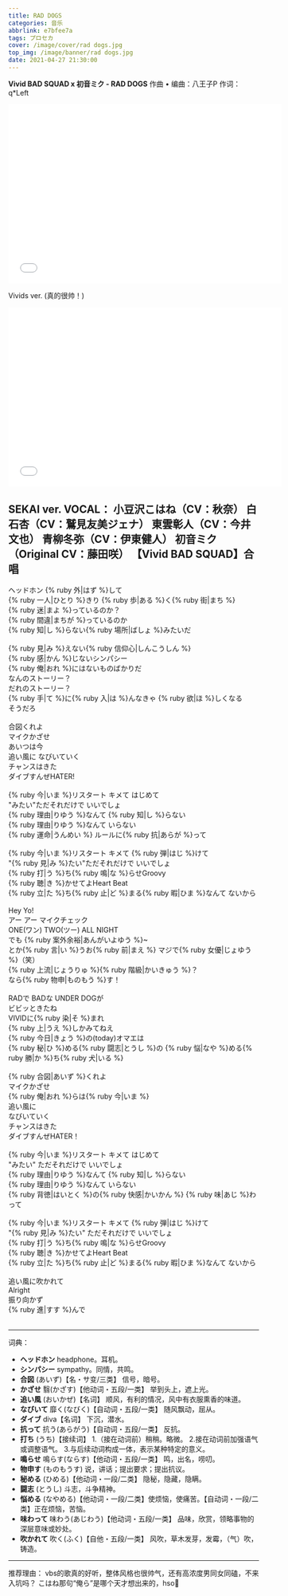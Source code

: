 ```yaml
---
title: RAD DOGS
categories: 音乐
abbrlink: e7bfee7a
tags: プロセカ
cover: /image/cover/rad dogs.jpg
top_img: /image/banner/rad dogs.jpg
date: 2021-04-27 21:30:00
---
```

**Vivid BAD SQUAD x 初音ミク - RAD DOGS**
作曲 • 编曲：八王子P
作词：q*Left
<iframe src="//player.bilibili.com/player.html?aid=801737894&bvid=BV1Py4y1J74c&cid=298082186&page=1" scrolling="no" border="0" frameborder="no" framespacing="0" width="550" height="360" allowfullscreen="true"> </iframe>

Vivids ver. (真的很帅！)
<iframe src="//player.bilibili.com/player.html?aid=544812765&bvid=BV1Bi4y1P78j&cid=317099007&page=1" scrolling="no" border="0" frameborder="no" framespacing="0" width="550" height="360" allowfullscreen="true"> </iframe>

SEKAI ver. VOCAL：
<span class="vbs-khn">小豆沢こはね（CV：秋奈）</span>
<span class="vbs-an">白石杏（CV：鷲見友美ジェナ）</span>
<span class="vbs-akt">東雲彰人（CV：今井文也）</span>
<span class="vbs-ty">青柳冬弥（CV：伊東健人）</span>
<span class="miku">初音ミク（Original CV：藤田咲）</span>
<span class="vbs-chorus">【Vivid BAD SQUAD】合唱
---
<span class="vbs-ty">
ヘッドホン {% ruby 外|はず %}して<br />
{% ruby 一人|ひとり %}きり {% ruby 歩|ある %}く{% ruby 街|まち %}<br />
{% ruby 迷|まよ %}っているのか？<br />
{% ruby 間違|まちが %}っているのか<br />
{% ruby 知|し %}らない{% ruby 場所|ばしょ %}みたいだ<br />
</span>
<br />

<span class="vbs-akt">
{% ruby 見|み %}えない{% ruby 信仰心|しんこうしん %}<br />
{% ruby 感|かん %}じないシンパシー<br />
{% ruby 俺|おれ %}にはないものばかりだ<br />
なんのストーリー？<br />
だれのストーリー？<br />
{% ruby 手|て %}に{% ruby 入|は %}んなきゃ {% ruby 欲|ほ %}しくなる<br />
そうだろ<br />
</span>
<br />

<span class="vbs-container">
   <span content="合図くれよ" class="vbs-khan">合図くれよ</span>
</span><br />
<span class="vbs-container">
   <span content="マイクかざせ" class="vbs-ankh">マイクかざせ</span>
</span><br />
<span class="vbs-container">
   <span content="あいつは今" class="vbs-khan">あいつは今</span>
</span><br />
<span class="vbs-container">
   <span content="追い風に なびいていく" class="vbs-khan">追い風に なびいていく</span>
</span><br />
<span class="vbs-container">
   <span content="チャンスはきた" class="vbs-khan">チャンスはきた</span>
</span><br />
<span class="miku">
ダイブすんぜHATER!<br />
</span>
<br />

<span class="vbs-ty">
{% ruby 今|いま %}リスタート キメて はじめて<br />
</span>
<span class="vbs-akt">
"みたい"ただそれだけで いいでしょ<br />
</span>
<span class="vbs-khn">
{% ruby 理由|りゆう %}なんて {% ruby 知|し %}らない<br />
</span>
<span class="vbs-an">
{% ruby 理由|りゆう %}なんて いらない<br />
</span>
<span class="vbs-chorus">
{% ruby 運命|うんめい %} ルールに{% ruby 抗|あらが %}って<br />
</span>
<br />

<span class="vbs-ty">
{% ruby 今|いま %}リスタート キメて {% ruby 弾|はじ %}けて<br />
</span>
<span class="vbs-akt">
"{% ruby 見|み %}たい"ただそれだけで いいでしょ<br />
</span>
<span class="vbs-khn">
{% ruby 打|う %}ち{% ruby 鳴|な %}らせGroovy<br />
</span>
<span class="vbs-an">
{% ruby 聴|き %}かせてよHeart Beat<br />
</span>
<span class="vbs-chorus">
{% ruby 立|た %}ち{% ruby 止|ど %}まる{% ruby 暇|ひま %}なんて ないから<br />
</span>
<br />

<span class="vbs-akt">
Hey Yo!<br />
アー アー  マイクチェック<br />
ONE(ワン) TWO(ツー) ALL NIGHT<br />
でも {% ruby 案外余裕|あんがいよゆう %}~<br />
とか{% ruby 言|い %}うお{% ruby 前|まえ %} マジで{% ruby 女優|じょゆう %}（笑）<br />
{% ruby 上流|じょうりゅ %}{% ruby 階級|かいきゅう %}？<br />
なら{% ruby 物申|ものもう %}す！<br />
</span>
<br />

<span class="vbs-ty">
RADで BADな UNDER DOGが<br />
ビビッときたね<br />
VIVIDに{% ruby 染|そ %}まれ<br />
{% ruby 上|うえ %}しかみてねえ<br />
{% ruby 今日|きょう %}の(today)オマエは<br />
{% ruby 秘|ひ %}める{% ruby 闘志|とうし %}の {% ruby 悩|なや %}める{% ruby 勝|か %}ち{% ruby 犬|いる %}<br />
</span>
<br />

<span class="vbs-khn">
{% ruby 合図|あいず %}くれよ<br />
マイクかざせ<br />
{% ruby 俺|おれ %}らは{% ruby 今|いま %}<br /></span>
<span class="vbs-container">
   <span content="追い風に" class="vbs-khan">追い風に</span>
</span><br />
<span class="vbs-an">なびいていく<br />
チャンスはきた<br />
</span>
<span class="miku">
ダイブすんぜHATER！<br />
</span>
<br />

<span>
<span class="vbs-ty">{% ruby 今|いま %}リス</span><span class="vbs-akt">タート</span> <span class="vbs-ty">キメ</span><span class="vbs-akt">て</span> <span class="vbs-ty">はじ</span><span class="vbs-akt">めて</span><br />
<span class="vbs-ty">"み</span><span class="vbs-akt">たい"</span> <span class="vbs-ty">ただそれ</span><span class="vbs-akt">だけで</span> <span class="vbs-ty">いい</span><span class="vbs-akt">でしょ</span><br />
</span>
<span class="vbs-khn">
{% ruby 理由|りゆう %}なんて {% ruby 知|し %}らない<br />
</span>
<span class="vbs-an">
{% ruby 理由|りゆう %}なんて いらない<br />
</span>
<span class="vbs-chorus">
{% ruby 背徳|はいとく %}の{% ruby 快感|かいかん %} {% ruby 味|あじ %}わって<br />
</span>
<br />

<span>
<span class="vbs-akt">{% ruby 今|いま %}リス</span><span class="vbs-ty">タート</span> <span class="vbs-akt">キメ</span><span class="vbs-ty">て</span> <span class="vbs-akt">{% ruby 弾|はじ %}</span><span class="vbs-ty">けて</span><br />
<span class="vbs-akt">"{% ruby 見|み %}</span><span class="vbs-ty">たい"</span> <span class="vbs-akt">ただ</span><span class="vbs-ty">それだけで</span> <span class="vbs-akt">いい</span><span class="vbs-ty">でしょ</span><br />
</span>
<span class="vbs-khn">
{% ruby 打|う %}ち{% ruby 鳴|な %}らせGroovy<br />
</span>
<span class="vbs-an">
{% ruby 聴|き %}かせてよHeart Beat<br />
</span>
<span class="vbs-chorus">
{% ruby 立|た %}ち{% ruby 止|ど %}まる{% ruby 暇|ひま %}なんて ないから<br />
</span>
<br />

<span class="vbs-container">
   <span content="追い風に吹かれて" class="vbs-tyak">追い風に吹かれて</span>
</span><br />
<span class="vbs-container">
   <span content="Alright" class="vbs-akty">Alright</span>
</span><br />
<span class="vbs-container">
   <span content="振り向かず" class="vbs-tyak">振り向かず</span>
</span><br />
<span class="vbs-ty">
{% ruby 進|すす %}んで<br />
</span>
<br />

---
词典：
+ **ヘッドホン**
headphone。耳机。
+ **シンパシー**
sympathy。同情，共鸣。
+ **合図**
(あいず)【名・サ变/三类】 信号，暗号。
+ **かざせ**
翳(かざす)【他动词・五段/一类】 举到头上，遮上光。
+ **追い風**
(おいかぜ)【名词】 顺风，有利的情况，风中有衣服熏香的味道。
+ **なびいて**
靡く(なびく)【自动词・五段/一类】 随风飘动，屈从。
+ **ダイブ**
diva【名词】 下沉，潜水。
+ **抗って**
抗う(あらがう)【自动词・五段/一类】 反抗。
+ **打ち**
(うち)【接续词】 
   1.（接在动词前）稍稍。略微。
   2.接在动词前加强语气或调整语气。
   3.与后续动词构成一体，表示某种特定的意义。
+ **鳴らせ**
鳴らす(ならす)【他动词・五段/一类】 鸣，出名，唠叨。
+ **物申す**
(ものもうす) 说，讲话；提出要求；提出抗议。
+ **秘める**
(ひめる)【他动词・一段/二类】 隐秘，隐藏，隐瞒。
+ **闘志**
(とうし) 斗志，斗争精神。
+ **悩める**
(なやめる)【他动词・一段/二类】使烦恼，使痛苦。【自动词・一段/二类】正在烦恼，苦恼。
+ **味わって**
味わう(あじわう)【他动词・五段/一类】 品味，欣赏，领略事物的深层意味或妙处。
+ **吹かれて**
吹く(ふく)【自他・五段/一类】 风吹，草木发芽，发霉，（气）吹，铸造。

---
推荐理由：
vbs的歌真的好听，整体风格也很帅气，还有高浓度男同女同磕，不来入坑吗？
こはね那句“俺ら”是哪个天才想出来的，hso🤩
